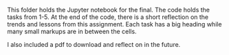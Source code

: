 This folder holds the Jupyter notebook for the final. The code holds the tasks from 1-5. At the end of the code,
there is a short reflection on the trends and lessons from this assignment. Each task has a big heading while many
small markups are in between the cells.

I also included a pdf to download and reflect on in the future.
